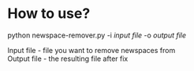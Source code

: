 <H1>How to use?</H1>
<p>python newspace-remover.py -i <i>input file</i> -o <i>output file</i> </p>

Input file - file you want to remove newspaces from</br>
Output file - the resulting file after fix
